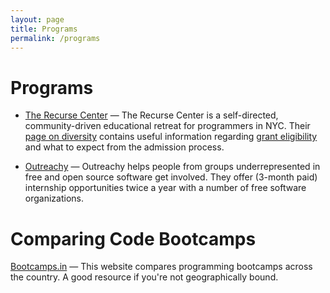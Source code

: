 ```yaml
---
layout: page
title: Programs
permalink: /programs
---
```


# Programs

- [The Recurse Center](https://www.recurse.com/) — The Recurse Center is a self-directed, community-driven educational retreat for programmers in NYC. Their [page on diversity](https://www.recurse.com/diversity) contains useful information regarding [grant eligibility](https://www.recurse.com/diversity#grant-eligibility) and what to expect from the admission process.

- [Outreachy](https://www.gnome.org/outreachy/) —  Outreachy helps people from groups underrepresented in free and open source software get involved. They offer (3-month paid) internship opportunities twice a year with a number of free software organizations.
 
 
 
# Comparing Code Bootcamps

[Bootcamps.in](http://www.bootcamps.in/) — This website compares programming bootcamps across the country.  A good resource if you're not geographically bound.